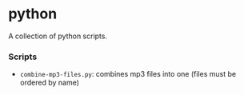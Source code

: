 # python

A collection of python scripts.

### Scripts

- `combine-mp3-files.py`: combines mp3 files into one (files must be ordered by name)